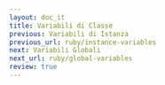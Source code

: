 ```yaml
---
layout: doc_it
title: Variabili di Classe
previous: Variabili di Istanza
previous_url: ruby/instance-variables
next: Variabili Globali
next_url: ruby/global-variables
review: true
---
```

